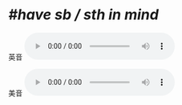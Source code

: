 # ***\#have sb / sth in mind*** 
英音
<audio src="./media/have sb in mind  have sth in mind1_AAC.aac" controls="controls"></audio>

美音
<audio src="./media/have sb in mind  have sth in mind2_AAC.aac" controls="controls"></audio>



  

